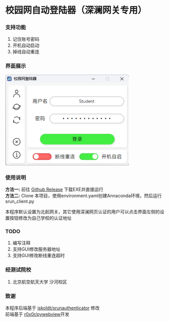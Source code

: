 # 校园网自动登陆器（深澜网关专用）
### 支持功能

1. 记住账号密码
2. 开机自动启动
3. 掉线自动重连

### 界面展示
![界面展示](./Show.png)

### 使用说明
**方法一:** 前往 [Github Release](https://github.com/HofNature/SRunPy-GUI/releases) 下载EXE并直接运行  
**方法二:** Clone 本项目，使用environment.yaml创建Annaconda环境，然后运行srun_client.py  

本程序默认设置为北航网关，其它使用深澜网页认证的用户可以点击界面左侧的设置按钮修改为自己学校的认证地址

### TODO
1. 编写注释
2. 支持GUI修改服务器地址
3. 支持GUI修改断线重连超时

### 经测试院校
1. 北京航空航天大学 沙河校区

### 致谢
本程序后端基于 [iskoldt/srunauthenticator](https://github.com/iskoldt-X/SRUN-authenticator) 修改  
前端基于 [r0x0r/pywebview](https://github.com/r0x0r/pywebview)开发